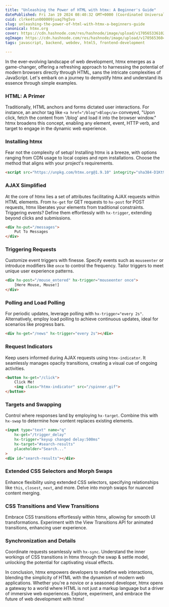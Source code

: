 ```yaml
---
title: "Unleashing the Power of HTML with htmx: A Beginner's Guide"
datePublished: Fri Jan 19 2024 08:40:32 GMT+0000 (Coordinated Universal Time)
cuid: clrke4tun000009juaq7hg5vo
slug: unleashing-the-power-of-html-with-htmx-a-beginners-guide
canonical: htmx.org
cover: https://cdn.hashnode.com/res/hashnode/image/upload/v1705653361020/50e9f5a3-4a5e-4335-b71a-0a5165dc10e9.png
ogImage: https://cdn.hashnode.com/res/hashnode/image/upload/v1705653604271/028dd618-bb22-4cf7-b004-98cc4c72e87c.png
tags: javascript, backend, webdev, html5, frontend-development

---
```


In the ever-evolving landscape of web development, htmx emerges as a game-changer, offering a refreshing approach to harnessing the potential of modern browsers directly through HTML, sans the intricate complexities of JavaScript. Let's embark on a journey to demystify htmx and understand its essence through simple examples.

### HTML: A Primer

Traditionally, HTML anchors and forms dictated user interactions. For instance, an anchor tag like `<a href="/blog">Blog</a>` conveyed, "Upon click, fetch the content from '/blog' and load it into the browser window." htmx broadens this concept, enabling any element, event, HTTP verb, and target to engage in the dynamic web experience.

### Installing htmx

Fear not the complexity of setup! Installing htmx is a breeze, with options ranging from CDN usage to local copies and npm installations. Choose the method that aligns with your project's requirements.

```html
<script src="https://unpkg.com/htmx.org@1.9.10" integrity="sha384-D1Kt99CQMDuVetoL1lrYwg5t+9QdHe7NLX/SoJYkXDFfX37iInKRy5xLSi8nO7UC" crossorigin="anonymous"></script>
```

### AJAX Simplified

At the core of htmx lies a set of attributes facilitating AJAX requests within HTML elements. From `hx-get` for GET requests to `hx-post` for POST requests, htmx liberates your elements from traditional constraints. Triggering events? Define them effortlessly with `hx-trigger`, extending beyond clicks and submissions.

```html
<div hx-put="/messages">
    Put To Messages
</div>
```

### Triggering Requests

Customize event triggers with finesse. Specify events such as `mouseenter` or introduce modifiers like `once` to control the frequency. Tailor triggers to meet unique user experience patterns.

```html
<div hx-post="/mouse_entered" hx-trigger="mouseenter once">
    [Here Mouse, Mouse!]
</div>
```

### Polling and Load Polling

For periodic updates, leverage polling with `hx-trigger="every 2s"`. Alternatively, employ load polling to achieve continuous updates, ideal for scenarios like progress bars.

```html
<div hx-get="/news" hx-trigger="every 2s"></div>
```

### Request Indicators

Keep users informed during AJAX requests using `htmx-indicator`. It seamlessly manages opacity transitions, creating a visual cue of ongoing activities.

```html
<button hx-get="/click">
    Click Me!
    <img class="htmx-indicator" src="/spinner.gif">
</button>
```

### Targets and Swapping

Control where responses land by employing `hx-target`. Combine this with `hx-swap` to determine how content replaces existing elements.

```html
<input type="text" name="q"
    hx-get="/trigger_delay"
    hx-trigger="keyup changed delay:500ms"
    hx-target="#search-results"
    placeholder="Search..."
>
<div id="search-results"></div>
```

### Extended CSS Selectors and Morph Swaps

Enhance flexibility using extended CSS selectors, specifying relationships like `this`, `closest`, `next`, and more. Delve into morph swaps for nuanced content merging.

### CSS Transitions and View Transitions

Embrace CSS transitions effortlessly within htmx, allowing for smooth UI transformations. Experiment with the View Transitions API for animated transitions, enhancing user experience.

### Synchronization and Details

Coordinate requests seamlessly with `hx-sync`. Understand the inner workings of CSS transitions in htmx through the swap & settle model, unlocking the potential for captivating visual effects.

In conclusion, htmx empowers developers to redefine web interactions, blending the simplicity of HTML with the dynamism of modern web applications. Whether you're a novice or a seasoned developer, htmx opens a gateway to a world where HTML is not just a markup language but a driver of immersive web experiences. Explore, experiment, and embrace the future of web development with htmx!